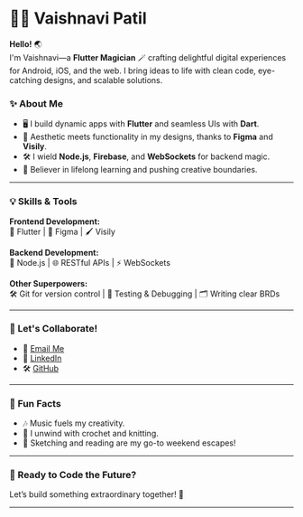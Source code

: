 # 👩‍💻 Vaishnavi Patil  

**Hello!** 🌏  
I'm Vaishnavi—a **Flutter Magician** 🪄 crafting delightful digital experiences for Android, iOS, and the web. I bring ideas to life with clean code, eye-catching designs, and scalable solutions.  

### ✨ About Me  
- 🖥️ I build dynamic apps with **Flutter** and seamless UIs with **Dart**.  
- 🎨 Aesthetic meets functionality in my designs, thanks to **Figma** and **Visily**.  
- 🛠️ I wield **Node.js**, **Firebase**, and **WebSockets** for backend magic.  
- 🚀 Believer in lifelong learning and pushing creative boundaries.  

---

### 💡 Skills & Tools  

**Frontend Development:**  
🚀 Flutter | 🎨 Figma | 🖌️ Visily  

**Backend Development:**  
🔧 Node.js | 🌐 RESTful APIs | ⚡ WebSockets  

**Other Superpowers:**  
🛠️ Git for version control | 🧪 Testing & Debugging | 🗂️ Writing clear BRDs  

---

### 🤝 Let's Collaborate!  

- 📩 [Email Me](mailto:vaishnavi.patil3301@gmail.com)  
- 💼 [LinkedIn](https://www.linkedin.com/in/vaishnavi-patil-9b671a22b/)  
- 🛠️ [GitHub](https://github.com/vaishnavikpatil)  

---

### 🌈 Fun Facts  

- 🎶 Music fuels my creativity.  
- 🧶 I unwind with crochet and knitting.  
- 🎨 Sketching and reading are my go-to weekend escapes!  

---

### 🚀 Ready to Code the Future?  
Let’s build something extraordinary together! 🌟  

---
